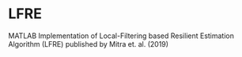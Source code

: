 # LFRE
MATLAB Implementation of Local-Filtering based Resilient Estimation Algorithm (LFRE) published by Mitra et. al. (2019)
